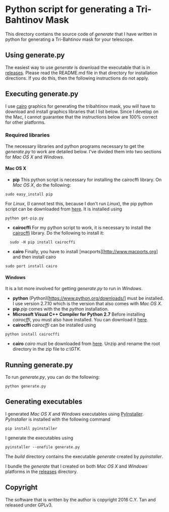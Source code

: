 # Python script for generating a Tri-Bahtinov Mask

This directory contains the source code of _generate_ that I have
written in python for generating a Tri-Bahtinov mask for your
telescope.

## Using generate.py

The easiest way to use _generate_ is download the executable that is
in 
[releases](https://github.com/cytan299/tribahtinov/releases). Please
read the README.md file in that directory for installation
directions. If you do this, then the following instructions do not
apply.

## Executing generate.py

I use [cairo](https://cairographics.org/) graphics for generating the
tribahtinov mask, you will have to download and install graphics
libraries that I list below. Since I develop on the Mac, I cannot
guarantee that the instructions below are 100% correct for other
platforms.

### Required libraries

The necessary libraries and python programs necessary to get
the _generate.py_ to work are detailed below. I've divided them into two
sections for _Mac  OS X_ and _Windows_.

#### Mac OS X

* **pip** This python script is necessary for installing the cairocffi
library. On _Mac OS X_, do the following:
```
sudo easy_install pip
```
For _Linux_,  (I cannot test this, because I don't run _Linux_), 
the pip python script can be downloaded from
[here](https://pip.pypa.io/en/stable/installing/). It is installed using
```
python get-pip.py
```
* **cairocffi** For my python script to work, it is necessary to
  install the [cairocffi](https://github.com/SimonSapin/cairocffi)
  library. Do the following to install it:
```
  sudo -H pip install cairocffi
  ```
* **cairo** Finally, you have to install
[macports][http://www.macports.org] and then install cairo
```
sudo port install cairo
```

#### Windows
It is a lot more involved for getting _generate.py_ to run in
_Windows_.

* **python** (Python)[https://www.python.org/downloads/] must be
  installed. I use version 2.7.10 which is the version that also comes
  with _Mac OS X_.
* **pip** _pip_ comes with the the _python_ installation.
* **Microsoft Visual C++ Compiler for Python 2.7** Before installing
  _cairocffi_, you must also have installed. You can download it
  [here](https://www.microsoft.com/en-us/download/details.aspx?id=44266).
* **cairocffi** _cairocffi_ can be installed using
```
python install cairocffi
```
* **cairo** _cairo_ must be downloaded from
  [here](http://ftp.gnome.org/pub/GNOME/binaries/win64/gtk+/2.22/gtk+-bundle_2.22.1-20101229_win64.zip). Unzip
  and rename the root directory in the zip file to _c:\GTK_.
  
## Running generate.py

To run _generate.py_, you can do the following:
```
python generate.py
```

## Generating executables

I generated _Mac OS X_ and _Windows_ executables using
[PyInstaller](http://www.pyinstaller.org/). _PyInstaller_ is installed
with the following command
```
pip install pyinstaller
```
I generate the executables using
```
pyinstaller --onefile generate.py
```
The _build_ directory contains the executable _generate_
created by _pyinstaller_.

I bundle the _generate_ that I created on both _Mac OS X_ and
_Windows_ platforms in the
[releases](https://github.com/cytan299/tribahtinov/releases) directory.

## Copyright

The software that is written by the author is copyright 2016 C.Y. Tan
and released under GPLv3.


